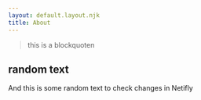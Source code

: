 ```yaml
---
layout: default.layout.njk
title: About
---
```


> this is a blockquoten

## random text

And this is some random text to check changes in Netifly
